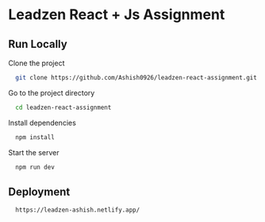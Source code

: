 
# Leadzen React + Js Assignment




## Run Locally

Clone the project

```bash
  git clone https://github.com/Ashish0926/leadzen-react-assignment.git
```

Go to the project directory

```bash
  cd leadzen-react-assignment
```

Install dependencies

```bash
  npm install
```

Start the server

```bash
  npm run dev
```


## Deployment

```bash
  https://leadzen-ashish.netlify.app/
```

